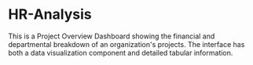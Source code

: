 # HR-Analysis
This is a Project Overview Dashboard showing the financial and departmental breakdown of an organization's projects. The interface has both a data visualization component and detailed tabular information.
